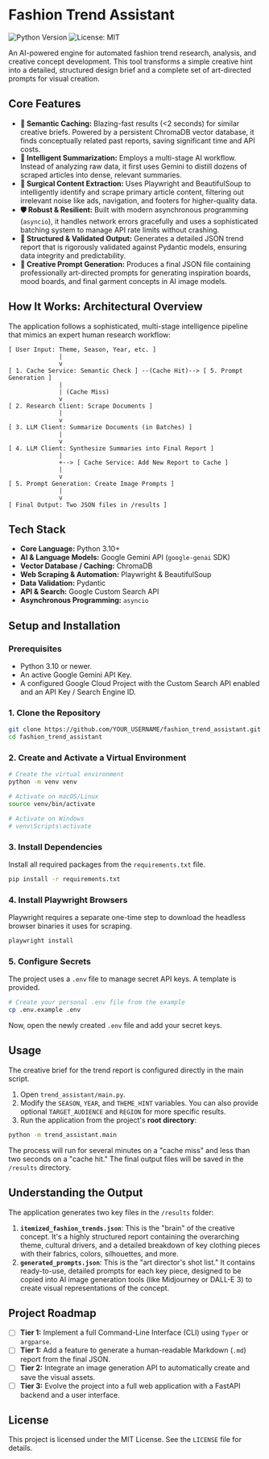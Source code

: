 # Fashion Trend Assistant

![Python Version](https://img.shields.io/badge/python-3.10+-blue.svg)
![License: MIT](https://img.shields.io/badge/License-MIT-yellow.svg)

An AI-powered engine for automated fashion trend research, analysis, and creative concept development. This tool transforms a simple creative hint into a detailed, structured design brief and a complete set of art-directed prompts for visual creation.

## Core Features

-   **🧠 Semantic Caching:** Blazing-fast results (<2 seconds) for similar creative briefs. Powered by a persistent ChromaDB vector database, it finds conceptually related past reports, saving significant time and API costs.
-   **🤖 Intelligent Summarization:** Employs a multi-stage AI workflow. Instead of analyzing raw data, it first uses Gemini to distill dozens of scraped articles into dense, relevant summaries.
-   **🎯 Surgical Content Extraction:** Uses Playwright and BeautifulSoup to intelligently identify and scrape primary article content, filtering out irrelevant noise like ads, navigation, and footers for higher-quality data.
-   **🛡️ Robust & Resilient:** Built with modern asynchronous programming (`asyncio`), it handles network errors gracefully and uses a sophisticated batching system to manage API rate limits without crashing.
-   **📝 Structured & Validated Output:** Generates a detailed JSON trend report that is rigorously validated against Pydantic models, ensuring data integrity and predictability.
-   **🎨 Creative Prompt Generation:** Produces a final JSON file containing professionally art-directed prompts for generating inspiration boards, mood boards, and final garment concepts in AI image models.

## How It Works: Architectural Overview

The application follows a sophisticated, multi-stage intelligence pipeline that mimics an expert human research workflow:

```
[ User Input: Theme, Season, Year, etc. ]
              |
              v
[ 1. Cache Service: Semantic Check ] --(Cache Hit)--> [ 5. Prompt Generation ]
              |
              | (Cache Miss)
              v
[ 2. Research Client: Scrape Documents ]
              |
              v
[ 3. LLM Client: Summarize Documents (in Batches) ]
              |
              v
[ 4. LLM Client: Synthesize Summaries into Final Report ]
              |
              +--> [ Cache Service: Add New Report to Cache ]
              |
              v
[ 5. Prompt Generation: Create Image Prompts ]
              |
              v
[ Final Output: Two JSON files in /results ]
```

## Tech Stack

-   **Core Language:** Python 3.10+
-   **AI & Language Models:** Google Gemini API (`google-genai` SDK)
-   **Vector Database / Caching:** ChromaDB
-   **Web Scraping & Automation:** Playwright & BeautifulSoup
-   **Data Validation:** Pydantic
-   **API & Search:** Google Custom Search API
-   **Asynchronous Programming:** `asyncio`

## Setup and Installation

### Prerequisites

-   Python 3.10 or newer.
-   An active Google Gemini API Key.
-   A configured Google Cloud Project with the Custom Search API enabled and an API Key / Search Engine ID.

### 1. Clone the Repository

```bash
git clone https://github.com/YOUR_USERNAME/fashion_trend_assistant.git
cd fashion_trend_assistant
```

### 2. Create and Activate a Virtual Environment

```bash
# Create the virtual environment
python -m venv venv

# Activate on macOS/Linux
source venv/bin/activate

# Activate on Windows
# venv\Scripts\activate
```

### 3. Install Dependencies

Install all required packages from the `requirements.txt` file.

```bash
pip install -r requirements.txt
```

### 4. Install Playwright Browsers

Playwright requires a separate one-time step to download the headless browser binaries it uses for scraping.

```bash
playwright install
```

### 5. Configure Secrets

The project uses a `.env` file to manage secret API keys. A template is provided.

```bash
# Create your personal .env file from the example
cp .env.example .env
```

Now, open the newly created `.env` file and add your secret keys.

## Usage

The creative brief for the trend report is configured directly in the main script.

1.  Open `trend_assistant/main.py`.
2.  Modify the `SEASON`, `YEAR`, and `THEME_HINT` variables. You can also provide optional `TARGET_AUDIENCE` and `REGION` for more specific results.
3.  Run the application from the project's **root directory**:

```bash
python -m trend_assistant.main
```

The process will run for several minutes on a "cache miss" and less than two seconds on a "cache hit." The final output files will be saved in the `/results` directory.

## Understanding the Output

The application generates two key files in the `/results` folder:

1.  **`itemized_fashion_trends.json`**: This is the "brain" of the creative concept. It's a highly structured report containing the overarching theme, cultural drivers, and a detailed breakdown of key clothing pieces with their fabrics, colors, silhouettes, and more.
2.  **`generated_prompts.json`**: This is the "art director's shot list." It contains ready-to-use, detailed prompts for each key piece, designed to be copied into AI image generation tools (like Midjourney or DALL-E 3) to create visual representations of the concept.

## Project Roadmap

-   [ ] **Tier 1:** Implement a full Command-Line Interface (CLI) using `Typer` or `argparse`.
-   [ ] **Tier 1:** Add a feature to generate a human-readable Markdown (`.md`) report from the final JSON.
-   [ ] **Tier 2:** Integrate an image generation API to automatically create and save the visual assets.
-   [ ] **Tier 3:** Evolve the project into a full web application with a FastAPI backend and a user interface.

## License

This project is licensed under the MIT License. See the `LICENSE` file for details.